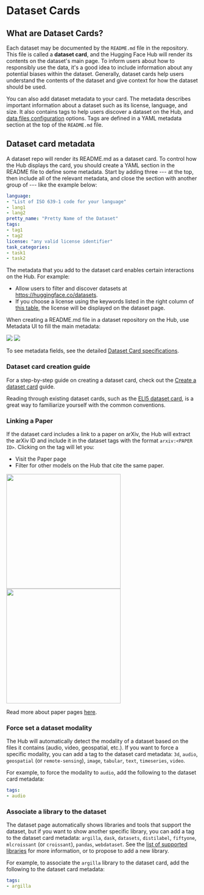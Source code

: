 # Dataset Cards

## What are Dataset Cards?

Each dataset may be documented by the `README.md` file in the repository. This file is called a **dataset card**, and the Hugging Face Hub will render its contents on the dataset's main page. To inform users about how to responsibly use the data, it's a good idea to include information about any potential biases within the dataset. Generally, dataset cards help users understand the contents of the dataset and give context for how the dataset should be used.

You can also add dataset metadata to your card. The metadata describes important information about a dataset such as its license, language, and size. It also contains tags to help users discover a dataset on the Hub, and [data files configuration](./datasets-manual-configuration) options. Tags are defined in a YAML metadata section at the top of the `README.md` file.

## Dataset card metadata

A dataset repo will render its README.md as a dataset card. To control how the Hub displays the card, you should create a YAML section in the README file to define some metadata. Start by adding three --- at the top, then include all of the relevant metadata, and close the section with another group of --- like the example below:

```yaml
language: 
- "List of ISO 639-1 code for your language"
- lang1
- lang2
pretty_name: "Pretty Name of the Dataset"
tags:
- tag1
- tag2
license: "any valid license identifier"
task_categories:
- task1
- task2
```

The metadata that you add to the dataset card enables certain interactions on the Hub. For example:

* Allow users to filter and discover datasets at https://huggingface.co/datasets.
* If you choose a license using the keywords listed in the right column of [this table](./repositories-licenses), the license will be displayed on the dataset page.

When creating a README.md file in a dataset repository on the Hub, use Metadata UI to fill the main metadata:

<div class="flex justify-center">
    <img class="block dark:hidden" src="https://huggingface.co/datasets/huggingface/documentation-images/resolve/main/hub/datasets-metadata-ui.png"/>
    <img class="hidden dark:block" src="https://huggingface.co/datasets/huggingface/documentation-images/resolve/main/hub/datasets-metadata-ui-dark.png"/>
</div>

To see metadata fields, see the detailed [Dataset Card specifications](https://github.com/huggingface/hub-docs/blob/main/datasetcard.md?plain=1).

### Dataset card creation guide

For a step-by-step guide on creating a dataset card, check out the [Create a dataset card](https://huggingface.co/docs/datasets/dataset_card) guide.

Reading through existing dataset cards, such as the [ELI5 dataset card](https://huggingface.co/datasets/eli5/blob/main/README.md), is a great way to familiarize yourself with the common conventions.

### Linking a Paper

If the dataset card includes a link to a paper on arXiv, the Hub will extract the arXiv ID and include it in the dataset tags with the format `arxiv:<PAPER ID>`. Clicking on the tag will let you:

* Visit the Paper page
* Filter for other models on the Hub that cite the same paper.

<div class="flex justify-center">
<img class="block dark:hidden" width="300" src="https://huggingface.co/datasets/huggingface/documentation-images/resolve/main/hub/datasets-arxiv.png"/>
<img class="hidden dark:block" width="300" src="https://huggingface.co/datasets/huggingface/documentation-images/resolve/main/hub/datasets-arxiv-dark.png"/>
</div>

Read more about paper pages [here](./paper-pages).

### Force set a dataset modality

The Hub will automatically detect the modality of a dataset based on the files it contains (audio, video, geospatial, etc.). If you want to force a specific modality, you can add a tag to the dataset card metadata: `3d`, `audio`, `geospatial` (or `remote-sensing`), `image`, `tabular`, `text`, `timeseries`, `video`.

For example, to force the modality to `audio`, add the following to the dataset card metadata:

```yaml
tags:
- audio
```

### Associate a library to the dataset

The dataset page automatically shows libraries and tools that support the dataset, but if you want to show another specific library, you can add a tag to the dataset card metadata: `argilla`, `dask`, `datasets`, `distilabel`, `fiftyone`, `mlcroissant` (or `croissant`), `pandas`, `webdataset`. See the [list of supported libraries](https://github.com/huggingface/huggingface.js/blob/main/packages/tasks/src/dataset-libraries.ts) for more information, or to propose to add a new library.

For example, to associate the `argilla` library to the dataset card, add the following to the dataset card metadata:

```yaml
tags:
- argilla
```
